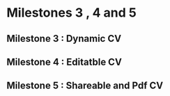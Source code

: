 <h1>Milestones 3 , 4 and 5</h1>
<h2>Milestone 3 : Dynamic CV</h2>
<h2>Milestone 4 : Editatble CV</h2>
<h2>Milestone 5 : Shareable and Pdf CV</h2>
